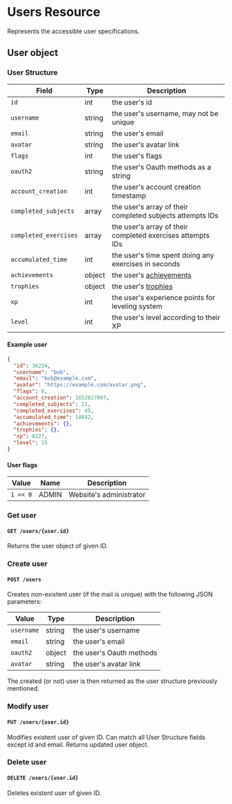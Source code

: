 # Users Resource

Represents the accessible user specifications.

## User object

### User Structure

| Field                 | Type   | Description                                                |
|-----------------------|--------|------------------------------------------------------------|
| `id`                  | int    | the user's id                                              |
| `username`            | string | the user's username, may not be unique                     |
| `email`               | string | the user's email                                           |
| `avatar`              | string | the user's avatar link                                     |
| `flags`               | int    | the user's flags                                           |
| `oauth2`              | string | the user's Oauth methods as a string                       |
| `account_creation`    | int    | the user's account creation timestamp                      |
| `completed_subjects`  | array  | the user's array of their completed subjects attempts IDs  |
| `completed_exercises` | array  | the user's array of their completed exercises attempts IDs |
| `accumulated_time`    | int    | the user's time spent doing any exercises in seconds       |
| `achievements`        | object | the user's [achievements](/users?id=achievements-object)   |
| `trophies`            | object | the user's [trophies](/users?id=trophies-object)           |
| `xp`                  | int    | the user's experience points for leveling system           |
| `level`               | int    | the user's level according to their XP                     |

#### Example user

```json
{
  "id": 36234,
  "username": "bob",
  "email": "bob@example.com",
  "avatar": "https://example.com/avatar.png",
  "flags": 0,
  "account_creation": 1652817097,
  "completed_subjects": 21,
  "completed_exercises": 45,
  "accumulated_time": 18842,
  "achievements": {},
  "trophies": {},
  "xp": 8327,
  "level": 15
}
```

#### User flags

| Value    | Name  | Description             |
|----------|-------|-------------------------|
| `1 << 0` | ADMIN | Website's administrator |


### Get user
#### `GET /users/{user.id}`

Returns the user object of given ID.

### Create user
#### `POST /users`

Creates non-existent user (if the mail is unique) with the following JSON parameters:

| Value      | Type   | Description              |
|------------|--------|--------------------------|
| `username` | string | the user's username      |
| `email`    | string | the user's email         |
| `oauth2`   | object | the user's Oauth methods |
| `avatar`   | string | the user's avatar link   |

The created (or not) user is then returned as the user structure previously mentioned.

### Modify user
#### `PUT /users/{user.id}`

Modifies existent user of given ID. Can match all User Structure fields except id and email. Returns updated user object.

### Delete user
#### `DELETE /users/{user.id}`

Deletes existent user of given ID.
